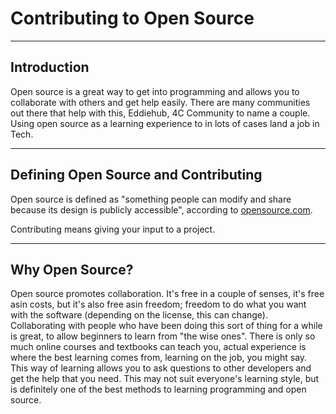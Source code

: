 # Contributing to Open Source
----
## Introduction
Open source is a great way to get into programming and allows you to collaborate with others and get help easily. There are many communities out there that help with this, Eddiehub, 4C Community to name a couple. Using open source as a learning experience to in lots of cases land a job in Tech.

----
## Defining Open Source and Contributing
Open source is defined as "something people can modify and share because its design is publicly accessible", according to [opensource.com](https://opensource.com/resources/what-open-source#:~:text=The%20term%20open%20source%20refers%20to%20something%20people%20can%20modify%20and%20share%20because%20its%20design%20is%20publicly%20accessible.).

Contributing means giving your input to a project.

----

## Why Open Source?
Open source promotes collaboration. It's free in a couple of senses, it's free asin costs, but it's also free asin freedom; freedom to do what you want with the software (depending on the license, this can change). Collaborating with people who have been doing this sort of thing for a while is great, to allow beginners to learn from "the wise ones". There is only so much online courses and textbooks can teach you, actual experience is where the best learning comes from, learning on the job, you might say. This way of learning allows you to ask questions to other developers and get the help that you need. This may not suit everyone's learning style, but is definitely one of the best methods to learning programming and open source.